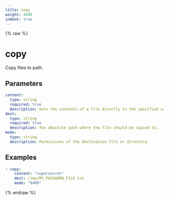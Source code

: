 ```yaml
---
title: copy
weight: 4600
indent: true
---
```


{% raw %}
# copy

Copy files to path.

## Parameters

```yaml
content:
  type: string
  required: true
  description: Sets the contents of a file directly to the specified value.
dest:
  type: string
  required: true
  description: The absolute path where the file should be copied to.
mode:
  type: string
  description: Permissions of the destination file or directory.
```

## Examples

```yaml
- copy:
    content: "supersecret"
    dest: /tmp/MY_PASSWORD_FILE.txt
    mode: "0400"
```
{% endraw %}